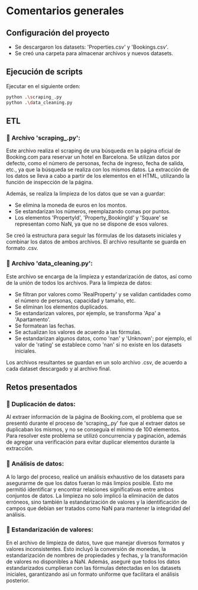 # Comentarios generales

## Configuración del proyecto
- Se descargaron los datasets: 'Properties.csv' y 'Bookings.csv'.
- Se creó una carpeta para almacenar archivos y nuevos datasets.

## Ejecución de scripts
Ejecutar en el siguiente orden:
```bash
python .\scraping_.py
python .\data_cleaning.py
```

## ETL
### 📂 Archivo 'scraping_.py':
  Este archivo realiza el scraping de una búsqueda en la página oficial de Booking.com para reservar un hotel en Barcelona.
  Se utilizan datos por defecto, como el número de personas, fecha de ingreso, fecha de salida, etc., ya que la búsqueda se realiza con los mismos datos.
  La extracción de los datos se lleva a cabo a partir de los elementos en el HTML, utilizando la función de inspección de la página.
  
  Además, se realiza la limpieza de los datos que se van a guardar:
  - Se elimina la moneda de euros en los montos.
  - Se estandarizan los números, reemplazando comas por puntos.
  - Los elementos 'PropertyId', 'Property_BookingId' y 'Square' se representan como NaN, ya que no se dispone de esos valores.

  Se creó la estructura para seguir las fórmulas de los datasets iniciales y combinar los datos de ambos archivos.
  El archivo resultante se guarda en formato .csv.

### 📂 Archivo 'data_cleaning.py':
  Este archivo se encarga de la limpieza y estandarización de datos, así como de la unión de todos los archivos.
  Para la limpieza de datos:
  - Se filtran por valores como 'RealProperty' y se validan cantidades como el número de personas, capacidad y tamaño, etc.
  - Se eliminan los elementos duplicados.
  - Se estandarizan valores, por ejemplo, se transforma 'Apa' a 'Apartamento'.
  - Se formatean las fechas.
  - Se actualizan los valores de acuerdo a las fórmulas.
  - Se estandarizan algunos datos, como 'nan' y 'Unknown'; por ejemplo, el valor de 'rating' se establece como 'nan' si no existe en los datasets iniciales.

  Los archivos resultantes se guardan en un solo archivo .csv, de acuerdo a cada dataset descargado y al archivo final.
  
## Retos presentados
### 🎯 Duplicación de datos:  
  Al extraer información de la página de Booking.com, el problema que se presentó durante el proceso de 'scraping_.py' fue que al extraer datos se duplicaban los mismos, y no se conseguía el mínimo de 100 elementos.
  Para resolver este problema se utilizó concurrencia y paginación, además de agregar una verificación para evitar duplicar elementos durante la extracción.

### 🎯 Análisis de datos:
  A lo largo del proceso, realicé un análisis exhaustivo de los datasets para asegurarme de que los datos fueran lo más limpios posible.
  Esto me permitió identificar y encontrar relaciones significativas entre ambos conjuntos de datos.
  La limpieza no solo implicó la eliminación de datos erróneos, sino también la estandarización de valores y la identificación de campos que debían ser tratados como NaN para mantener la integridad del análisis.

### 🎯 Estandarización de valores:
  En el archivo de limpieza de datos, tuve que manejar diversos formatos y valores inconsistentes. Esto incluyó la conversión de monedas, la estandarización de nombres de propiedades y fechas, y la transformación de valores no disponibles a NaN.
  Además, aseguré que todos los datos estandarizados cumplieran con las fórmulas detectadas en los datasets iniciales, garantizando así un formato uniforme que facilitara el análisis posterior.
